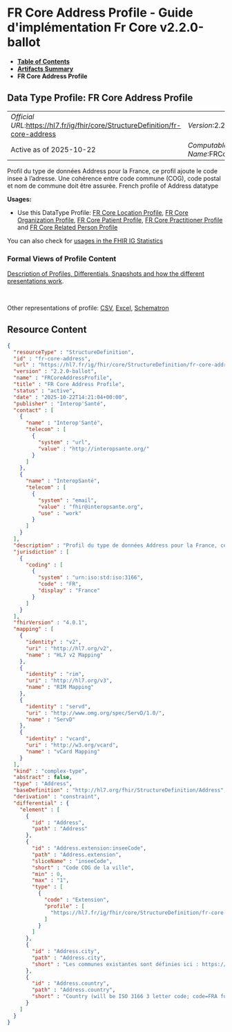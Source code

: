 # FR Core Address Profile - Guide d'implémentation Fr Core v2.2.0-ballot

* [**Table of Contents**](toc.md)
* [**Artifacts Summary**](artifacts.md)
* **FR Core Address Profile**

## Data Type Profile: FR Core Address Profile 

| | |
| :--- | :--- |
| *Official URL*:https://hl7.fr/ig/fhir/core/StructureDefinition/fr-core-address | *Version*:2.2.0-ballot |
| Active as of 2025-10-22 | *Computable Name*:FRCoreAddressProfile |

 
Profil du type de données Address pour la France, ce profil ajoute le code insee à l’adresse. Une cohérence entre code commune (COG), code postal et nom de commune doit être assurée. French profile of Address datatype 

**Usages:**

* Use this DataType Profile: [FR Core Location Profile](StructureDefinition-fr-core-location.md), [FR Core Organization Profile](StructureDefinition-fr-core-organization.md), [FR Core Patient Profile](StructureDefinition-fr-core-patient.md), [FR Core Practitioner Profile](StructureDefinition-fr-core-practitioner.md) and [FR Core Related Person Profile](StructureDefinition-fr-core-related-person.md)

You can also check for [usages in the FHIR IG Statistics](https://packages2.fhir.org/xig/hl7.fhir.fr.core|current/StructureDefinition/fr-core-address)

### Formal Views of Profile Content

 [Description of Profiles, Differentials, Snapshots and how the different presentations work](http://build.fhir.org/ig/FHIR/ig-guidance/readingIgs.html#structure-definitions). 

 

Other representations of profile: [CSV](StructureDefinition-fr-core-address.csv), [Excel](StructureDefinition-fr-core-address.xlsx), [Schematron](StructureDefinition-fr-core-address.sch) 



## Resource Content

```json
{
  "resourceType" : "StructureDefinition",
  "id" : "fr-core-address",
  "url" : "https://hl7.fr/ig/fhir/core/StructureDefinition/fr-core-address",
  "version" : "2.2.0-ballot",
  "name" : "FRCoreAddressProfile",
  "title" : "FR Core Address Profile",
  "status" : "active",
  "date" : "2025-10-22T14:21:04+00:00",
  "publisher" : "Interop'Santé",
  "contact" : [
    {
      "name" : "Interop'Santé",
      "telecom" : [
        {
          "system" : "url",
          "value" : "http://interopsante.org/"
        }
      ]
    },
    {
      "name" : "InteropSanté",
      "telecom" : [
        {
          "system" : "email",
          "value" : "fhir@interopsante.org",
          "use" : "work"
        }
      ]
    }
  ],
  "description" : "Profil du type de données Address pour la France, ce profil ajoute le code insee à l'adresse. Une cohérence entre code commune (COG), code postal et nom de commune doit être assurée.\r\nFrench profile of Address datatype",
  "jurisdiction" : [
    {
      "coding" : [
        {
          "system" : "urn:iso:std:iso:3166",
          "code" : "FR",
          "display" : "France"
        }
      ]
    }
  ],
  "fhirVersion" : "4.0.1",
  "mapping" : [
    {
      "identity" : "v2",
      "uri" : "http://hl7.org/v2",
      "name" : "HL7 v2 Mapping"
    },
    {
      "identity" : "rim",
      "uri" : "http://hl7.org/v3",
      "name" : "RIM Mapping"
    },
    {
      "identity" : "servd",
      "uri" : "http://www.omg.org/spec/ServD/1.0/",
      "name" : "ServD"
    },
    {
      "identity" : "vcard",
      "uri" : "http://w3.org/vcard",
      "name" : "vCard Mapping"
    }
  ],
  "kind" : "complex-type",
  "abstract" : false,
  "type" : "Address",
  "baseDefinition" : "http://hl7.org/fhir/StructureDefinition/Address",
  "derivation" : "constraint",
  "differential" : {
    "element" : [
      {
        "id" : "Address",
        "path" : "Address"
      },
      {
        "id" : "Address.extension:inseeCode",
        "path" : "Address.extension",
        "sliceName" : "inseeCode",
        "short" : "Code COG de la ville",
        "min" : 0,
        "max" : "1",
        "type" : [
          {
            "code" : "Extension",
            "profile" : [
              "https://hl7.fr/ig/fhir/core/StructureDefinition/fr-core-address-insee-code"
            ]
          }
        ]
      },
      {
        "id" : "Address.city",
        "path" : "Address.city",
        "short" : "Les communes existantes sont définies ici : https://public.opendatasoft.com/explore/dataset/correspondance-code-insee-code-postal/table."
      },
      {
        "id" : "Address.country",
        "path" : "Address.country",
        "short" : "Country (will be ISO 3166 3 letter code; code=FRA for France)"
      }
    ]
  }
}

```
